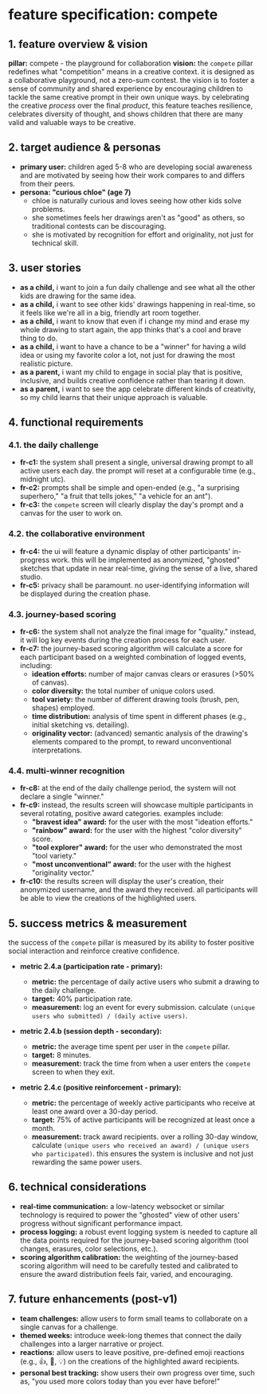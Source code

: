 # feature specification: compete

## 1. feature overview & vision

**pillar:** compete - the playground for collaboration
**vision:** the `compete` pillar redefines what "competition" means in a creative context. it is designed as a collaborative playground, not a zero-sum contest. the vision is to foster a sense of community and shared experience by encouraging children to tackle the same creative prompt in their own unique ways. by celebrating the creative *process* over the final *product*, this feature teaches resilience, celebrates diversity of thought, and shows children that there are many valid and valuable ways to be creative.

## 2. target audience & personas

- **primary user:** children aged 5-8 who are developing social awareness and are motivated by seeing how their work compares to and differs from their peers.
- **persona: "curious chloe" (age 7)**
    - chloe is naturally curious and loves seeing how other kids solve problems.
    - she sometimes feels her drawings aren't as "good" as others, so traditional contests can be discouraging.
    - she is motivated by recognition for effort and originality, not just for technical skill.

## 3. user stories

- **as a child,** i want to join a fun daily challenge and see what all the other kids are drawing for the same idea.
- **as a child,** i want to see other kids' drawings happening in real-time, so it feels like we're all in a big, friendly art room together.
- **as a child,** i want to know that even if i change my mind and erase my whole drawing to start again, the app thinks that's a cool and brave thing to do.
- **as a child,** i want to have a chance to be a "winner" for having a wild idea or using my favorite color a lot, not just for drawing the most realistic picture.
- **as a parent,** i want my child to engage in social play that is positive, inclusive, and builds creative confidence rather than tearing it down.
- **as a parent,** i want to see the app celebrate different kinds of creativity, so my child learns that their unique approach is valuable.

## 4. functional requirements

### 4.1. the daily challenge
- **fr-c1:** the system shall present a single, universal drawing prompt to all active users each day. the prompt will reset at a configurable time (e.g., midnight utc).
- **fr-c2:** prompts shall be simple and open-ended (e.g., "a surprising superhero," "a fruit that tells jokes," "a vehicle for an ant").
- **fr-c3:** the `compete` screen will clearly display the day's prompt and a canvas for the user to work on.

### 4.2. the collaborative environment
- **fr-c4:** the ui will feature a dynamic display of other participants' in-progress work. this will be implemented as anonymized, "ghosted" sketches that update in near real-time, giving the sense of a live, shared studio.
- **fr-c5:** privacy shall be paramount. no user-identifying information will be displayed during the creation phase.

### 4.3. journey-based scoring
- **fr-c6:** the system shall not analyze the final image for "quality." instead, it will log key events during the creation process for each user.
- **fr-c7:** the journey-based scoring algorithm will calculate a score for each participant based on a weighted combination of logged events, including:
    - **ideation efforts:** number of major canvas clears or erasures (>50% of canvas).
    - **color diversity:** the total number of unique colors used.
    - **tool variety:** the number of different drawing tools (brush, pen, shapes) employed.
    - **time distribution:** analysis of time spent in different phases (e.g., initial sketching vs. detailing).
    - **originality vector:** (advanced) semantic analysis of the drawing's elements compared to the prompt, to reward unconventional interpretations.

### 4.4. multi-winner recognition
- **fr-c8:** at the end of the daily challenge period, the system will not declare a single "winner."
- **fr-c9:** instead, the results screen will showcase multiple participants in several rotating, positive award categories. examples include:
    - **"bravest idea" award:** for the user with the most "ideation efforts."
    - **"rainbow" award:** for the user with the highest "color diversity" score.
    - **"tool explorer" award:** for the user who demonstrated the most "tool variety."
    - **"most unconventional" award:** for the user with the highest "originality vector."
- **fr-c10:** the results screen will display the user's creation, their anonymized username, and the award they received. all participants will be able to view the creations of the highlighted users.

## 5. success metrics & measurement

the success of the `compete` pillar is measured by its ability to foster positive social interaction and reinforce creative confidence.

- **metric 2.4.a (participation rate - primary):**
    - **metric:** the percentage of daily active users who submit a drawing to the daily challenge.
    - **target:** 40% participation rate.
    - **measurement:** log an event for every submission. calculate `(unique users who submitted) / (daily active users)`.

- **metric 2.4.b (session depth - secondary):**
    - **metric:** the average time spent per user in the `compete` pillar.
    - **target:** 8 minutes.
    - **measurement:** track the time from when a user enters the `compete` screen to when they exit.

- **metric 2.4.c (positive reinforcement - primary):**
    - **metric:** the percentage of weekly active participants who receive at least one award over a 30-day period.
    - **target:** 75% of active participants will be recognized at least once a month.
    - **measurement:** track award recipients. over a rolling 30-day window, calculate `(unique users who received an award) / (unique users who participated)`. this ensures the system is inclusive and not just rewarding the same power users.

## 6. technical considerations

- **real-time communication:** a low-latency websocket or similar technology is required to power the "ghosted" view of other users' progress without significant performance impact.
- **process logging:** a robust event logging system is needed to capture all the data points required for the journey-based scoring algorithm (tool changes, erasures, color selections, etc.).
- **scoring algorithm calibration:** the weighting of the journey-based scoring algorithm will need to be carefully tested and calibrated to ensure the award distribution feels fair, varied, and encouraging.

## 7. future enhancements (post-v1)

- **team challenges:** allow users to form small teams to collaborate on a single canvas for a challenge.
- **themed weeks:** introduce week-long themes that connect the daily challenges into a larger narrative or project.
- **reactions:** allow users to leave positive, pre-defined emoji reactions (e.g., 👍, 🎉, 💡) on the creations of the highlighted award recipients.
- **personal best tracking:** show users their own progress over time, such as, "you used more colors today than you ever have before!"